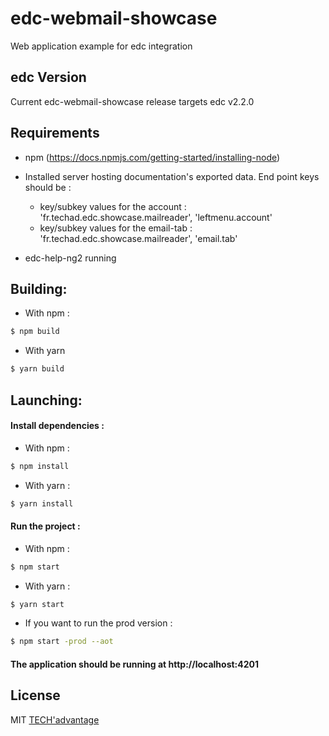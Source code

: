 # edc-webmail-showcase

Web application example for edc integration

## edc Version

Current edc-webmail-showcase release targets edc v2.2.0

## Requirements

* npm (https://docs.npmjs.com/getting-started/installing-node)

* Installed server hosting documentation's exported data. End point keys should be : 
  * key/subkey values for the account : 'fr.techad.edc.showcase.mailreader', 'leftmenu.account'
  * key/subkey values for the email-tab : 'fr.techad.edc.showcase.mailreader', 'email.tab'
  
* edc-help-ng2 running

## Building:

  * With npm : 
  
```bash
$ npm build
```
  * With yarn 
  
```bash
$ yarn build
```

## Launching: 

#### Install dependencies : 

* With npm : 
  
```bash
$ npm install
```
* With yarn :
  
```bash
$ yarn install
```

#### Run the project : 

* With npm : 
  
```bash
$ npm start
```

* With yarn :
  
```bash
$ yarn start
```

* If you want to run the prod version : 
 
```bash
$ npm start -prod --aot
```

#### The application should be running at http://localhost:4201

## License
MIT [TECH'advantage](mailto:contact@tech-advantage.com)
